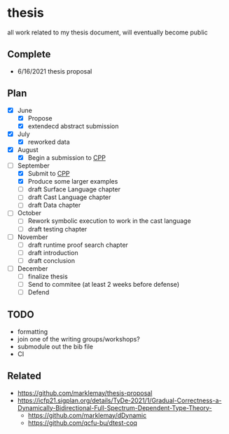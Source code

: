 # thesis
all work related to my thesis document, will eventually become public

## Complete
* 6/16/2021 thesis proposal
## Plan
- [x] June
  - [x] Propose
  - [x] extendecd abstract submission
- [x] July
  - [x] reworked data
- [x] August
  - [x] Begin a submission to [CPP](https://popl22.sigplan.org/home/CPP-2022)
- [ ] September
  - [x] Submit to [CPP](https://popl22.sigplan.org/home/CPP-2022)
  - [x] Produce some larger examples
  - [ ] draft Surface Language chapter
  - [ ] draft Cast Language chapter
  - [ ] draft Data chapter
- [ ] October
  - [ ] Rework symbolic execution to work in the cast language
  - [ ] draft testing chapter
- [ ] November
  - [ ] draft runtime proof search chapter
  - [ ] draft introduction
  - [ ] draft conclusion
- [ ] December
  - [ ] finalize thesis
  - [ ] Send to commitee (at least 2 weeks before defense)
  - [ ] Defend

## TODO
* formatting
* join one of the writing groups/workshops?
* submodule out the bib file
* CI

## Related
* https://github.com/marklemay/thesis-proposal
* https://icfp21.sigplan.org/details/TyDe-2021/1/Gradual-Correctness-a-Dynamically-Bidirectional-Full-Spectrum-Dependent-Type-Theory-
  * https://github.com/marklemay/dDynamic
  * https://github.com/qcfu-bu/dtest-coq

